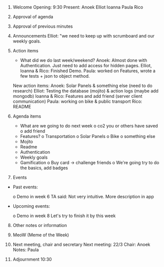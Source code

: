 1. Welcome
    Opening: 9:30
    Present: 
    Anoek
    Elliot
    Ioanna
    Paula
    Rico

2. Approval of agenda

3. Approval of previous minutes

4. Announcements
    Elliot: "we need to keep up with scrumboard and our weekly goals.

5. Action items
   - What did we do last week/weekend?
   Anoek: Almost done with Authentication. Just need to add access for hidden pages.
   Elliot, Ioanna & Rico: Finished Demo.
   Paula: worked on Features, wrote a few tests + json to object method.
   
   New action items: 
   Anoek: Solar Panels & something else (need to do research)
   Elliot: Testing the database (mojito) & action logs (maybe add mongodb)
   Ioanna & Rico: Features and add friend (server client communication)
   Paula: working on bike & public transport
   Rico: README

6. Agenda items
    - What are we going to do next week
        o co2 you or others have saved
        o add friend
    - Features?
        o Transportation
        o Solar Panels
        o Bike
        o something else
    - Mojito
    - Readme
    - Authentication
    - Weekly goals
    - Gamification
        o Buy card -> challenge friends
        o We're going try to do the basics, add badges
    
7. Events
    
 - Past events:
  
    o Demo in week 6
    TA said: Not very intuitive. More description in app
   
 - Upcoming events:
       
	o Demo in week 8
	Let's try to finish it by this week

8. Other notes or information

9. MeoW (Meme of the Week)

10. Next meeting, chair and secretary
    Next meeting: 22/3
    Chair: Anoek
    Notes: Paula

11. Adjournment
    10:30
